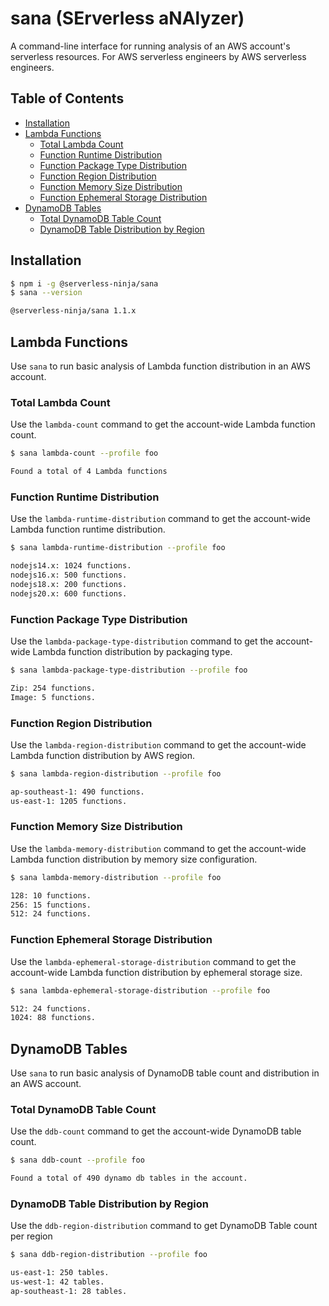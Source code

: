 # sana (SErverless aNAlyzer)

A command-line interface for running analysis of an AWS account's serverless resources. For AWS serverless engineers by AWS serverless engineers.

## Table of Contents

- [Installation](#installation)
- [Lambda Functions](#lambda-functions)
  - [Total Lambda Count](#total-lambda-count)
  - [Function Runtime Distribution](#function-runtime-distribution)
  - [Function Package Type Distribution](#function-package-type-distribution)
  - [Function Region Distribution](#function-region-distribution)
  - [Function Memory Size Distribution](#function-memory-size-distribution)
  - [Function Ephemeral Storage Distribution](#function-ephemeral-storage-distribution)
- [DynamoDB Tables](#dynamodb-tables)
  - [Total DynamoDB Table Count](#total-dynamodb-table-count)
  - [DynamoDB Table Distribution by Region](#dynamodb-table-distribution-by-region)

## Installation

```sh
$ npm i -g @serverless-ninja/sana
$ sana --version

@serverless-ninja/sana 1.1.x
```

## Lambda Functions

Use `sana` to run basic analysis of Lambda function distribution in an AWS account.

### Total Lambda Count

Use the `lambda-count` command to get the account-wide Lambda function count.

```sh
$ sana lambda-count --profile foo

Found a total of 4 Lambda functions
```

### Function Runtime Distribution

Use the `lambda-runtime-distribution` command to get the account-wide Lambda function runtime distribution.

```sh
$ sana lambda-runtime-distribution --profile foo

nodejs14.x: 1024 functions.
nodejs16.x: 500 functions.
nodejs18.x: 200 functions.
nodejs20.x: 600 functions.
```

### Function Package Type Distribution

Use the `lambda-package-type-distribution` command to get the account-wide Lambda function distribution by packaging type.

```sh
$ sana lambda-package-type-distribution --profile foo

Zip: 254 functions.
Image: 5 functions.
```

### Function Region Distribution

Use the `lambda-region-distribution` command to get the account-wide Lambda function distribution by AWS region.

```sh
$ sana lambda-region-distribution --profile foo

ap-southeast-1: 490 functions.
us-east-1: 1205 functions.
```

### Function Memory Size Distribution

Use the `lambda-memory-distribution` command to get the account-wide Lambda function distribution by memory size configuration.

```sh
$ sana lambda-memory-distribution --profile foo

128: 10 functions.
256: 15 functions.
512: 24 functions.
```

### Function Ephemeral Storage Distribution

Use the `lambda-ephemeral-storage-distribution` command to get the account-wide Lambda function distribution by ephemeral storage size.

```sh
$ sana lambda-ephemeral-storage-distribution --profile foo

512: 24 functions.
1024: 88 functions.
```

## DynamoDB Tables

Use `sana` to run basic analysis of DynamoDB table count and distribution in an AWS account.

### Total DynamoDB Table Count

Use the `ddb-count` command to get the account-wide DynamoDB table count.

```sh
$ sana ddb-count --profile foo

Found a total of 490 dynamo db tables in the account.
```

### DynamoDB Table Distribution by Region

Use the `ddb-region-distribution` command to get DynamoDB Table count per region

```sh
$ sana ddb-region-distribution --profile foo

us-east-1: 250 tables.
us-west-1: 42 tables.
ap-southeast-1: 28 tables.
```
